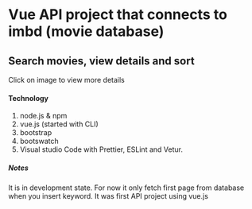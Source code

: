 # Vue API project that connects to imbd (movie database)

## Search movies, view details and sort

Click on image to view more details

#### Technology

1. node.js & npm
2. vue.js (started with CLI)
3. bootstrap
4. bootswatch
5. Visual studio Code with Prettier, ESLint and Vetur.

##### Notes

It is in development state.
For now it only fetch first page from database when you insert keyword.
It was first API project using vue.js

<!--

## Project setup
```
npm install
```

### Compiles and hot-reloads for development
```
npm run serve
```

### Compiles and minifies for production
```
npm run build
```

### Lints and fixes files
```
npm run lint
``` -->
